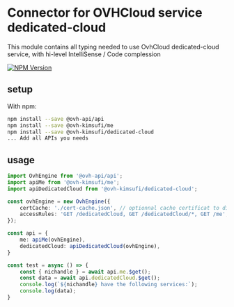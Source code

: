 # Connector for OVHCloud service dedicated-cloud

This module contains all typing needed to use OvhCloud dedicated-cloud service, with hi-level IntelliSense / Code complession

[![NPM Version](https://img.shields.io/npm/v/@ovh-kimsufi/dedicated-cloud.svg?style=flat)](https://www.npmjs.org/package/@ovh-kimsufi/dedicated-cloud)

## setup

With npm:
````bash
npm install --save @ovh-api/api
npm install --save @ovh-kimsufi/me
npm install --save @ovh-kimsufi/dedicated-cloud
... Add all APIs you needs
````

## usage

````typescript
import OvhEngine from '@ovh-api/api';
import apiMe from '@ovh-kimsufi/me';
import apiDedicatedCloud from '@ovh-kimsufi/dedicated-cloud';

const ovhEngine = new OvhEngine({ 
    certCache: './cert-cache.json', // optionnal cache certificat to disk
    accessRules: 'GET /dedicatedCloud, GET /dedicatedCloud/*, GET /me', // optionnal limit the requested privileges.
});

const api = {
    me: apiMe(ovhEngine),
    dedicatedCloud: apiDedicatedCloud(ovhEngine),
}

const test = async () => {
    const { nichandle } = await api.me.$get();
    const data = await api.dedicatedCloud.$get();
    console.log(`${nichandle} have the following services:`);
    console.log(data);
}

````